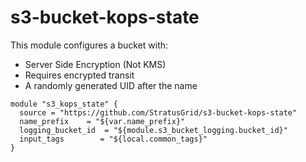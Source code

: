 # s3-bucket-kops-state
This module configures a bucket with:
 - Server Side Encryption (Not KMS)
 - Requires encrypted transit
 - A randomly generated UID after the name

```
module "s3_kops_state" {
  source = "https://github.com/StratusGrid/s3-bucket-kops-state"
  name_prefix    = "${var.name_prefix}"
  logging_bucket_id  = "${module.s3_bucket_logging.bucket_id}"
  input_tags        = "${local.common_tags}"
}
```
